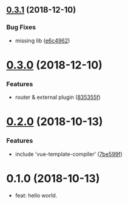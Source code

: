 <a name="0.3.1"></a>
## [0.3.1](https://github.com/ulivz/umi-plugin-vue/compare/v0.3.0...v0.3.1) (2018-12-10)


### Bug Fixes

* missing lib ([e6c4962](https://github.com/ulivz/umi-plugin-vue/commit/e6c4962))



<a name="0.3.0"></a>
# [0.3.0](https://github.com/ulivz/umi-plugin-vue/compare/v0.2.0...v0.3.0) (2018-12-10)


### Features

* router & external plugin ([835355f](https://github.com/ulivz/umi-plugin-vue/commit/835355f))



<a name="0.2.0"></a>
# [0.2.0](https://github.com/ulivz/umi-plugin-vue/compare/v0.1.0...v0.2.0) (2018-10-13)


### Features

* include 'vue-template-compiler' ([7be599f](https://github.com/ulivz/umi-plugin-vue/commit/7be599f))



<a name="0.1.0"></a>
# 0.1.0 (2018-10-13)

* feat: hello world.

